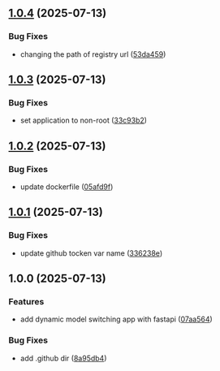 ## [1.0.4](https://github.com/nishaero/dynamic-llm-serving/compare/v1.0.3...v1.0.4) (2025-07-13)

### Bug Fixes

* changing the path of registry url ([53da459](https://github.com/nishaero/dynamic-llm-serving/commit/53da45948f32693d8827289aa65db1fa40ae19fc))

## [1.0.3](https://github.com/nishaero/dynamic-llm-serving/compare/v1.0.2...v1.0.3) (2025-07-13)

### Bug Fixes

* set application to non-root ([33c93b2](https://github.com/nishaero/dynamic-llm-serving/commit/33c93b2ba0b86c8446d4b9b94cec3b814caed14a))

## [1.0.2](https://github.com/nishaero/dynamic-llm-serving/compare/v1.0.1...v1.0.2) (2025-07-13)

### Bug Fixes

* update dockerfile ([05afd9f](https://github.com/nishaero/dynamic-llm-serving/commit/05afd9f237e555060b54e9a73ca3d30f5fd94a25))

## [1.0.1](https://github.com/nishaero/dynamic-llm-serving/compare/v1.0.0...v1.0.1) (2025-07-13)

### Bug Fixes

* update github tocken var name ([336238e](https://github.com/nishaero/dynamic-llm-serving/commit/336238e873167384977666b613ef4f7a44107c0f))

## 1.0.0 (2025-07-13)

### Features

* add dynamic model switching app with fastapi ([07aa564](https://github.com/nishaero/dynamic-llm-serving/commit/07aa5647106143a1b7b0d01fc006a6284a1804c6))

### Bug Fixes

* add .github dir ([8a95db4](https://github.com/nishaero/dynamic-llm-serving/commit/8a95db41b948864357a7c5a55872a3bee70e8331))
